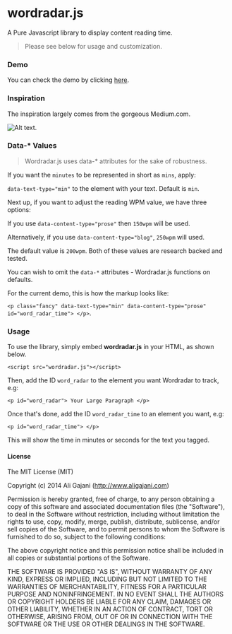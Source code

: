 wordradar.js
============

A Pure Javascript library to display content reading time. 

> Please see below for usage and customization.

### Demo

You can check the demo by clicking [here](http://aligajani.github.io/wordradar.js/).

### Inspiration

The inspiration largely comes from the gorgeous Medium.com.

![Alt text](http://i.imgur.com/6vWXrBK.jpg).

### Data-* Values

> Wordradar.js uses data-* attributes for the sake of robustness.

If you want the `minutes` to be represented in short as `mins`, apply:

`data-text-type="min"` to the element with your text. Default is `min`.

Next up, if you want to adjust the reading WPM value, we have three options:

If you use `data-content-type="prose"` then `150wpm` will be used.

Alternatively, if you use `data-content-type="blog"`, `250wpm` will used.

The default value is `200wpm`. Both of these values are research backed and tested.

You can wish to omit the `data-*` attributes - Wordradar.js functions on defaults.

For the current demo, this is how the markup looks like:

`<p class="fancy" data-text-type="min" data-content-type="prose"  id="word_radar_time"> </p>`.

### Usage

To use the library, simply embed **wordradar.js** in your HTML, as shown below.

`<script src="wordradar.js"></script>`

Then, add the ID `word_radar` to the element you want Wordradar to track, e.g:

`<p id="word_radar"> Your Large Paragraph </p>`

Once that's done, add the ID `word_radar_time` to an element you want, e.g:

`<p id="word_radar_time"> </p>`

This will show the time in minutes or seconds for the text you tagged.

#### License

The MIT License (MIT)

Copyright (c) 2014 Ali Gajani (http://www.aligajani.com)

Permission is hereby granted, free of charge, to any person obtaining a copy
of this software and associated documentation files (the "Software"), to deal
in the Software without restriction, including without limitation the rights
to use, copy, modify, merge, publish, distribute, sublicense, and/or sell
copies of the Software, and to permit persons to whom the Software is
furnished to do so, subject to the following conditions:

The above copyright notice and this permission notice shall be included in
all copies or substantial portions of the Software.

THE SOFTWARE IS PROVIDED "AS IS", WITHOUT WARRANTY OF ANY KIND, EXPRESS OR
IMPLIED, INCLUDING BUT NOT LIMITED TO THE WARRANTIES OF MERCHANTABILITY,
FITNESS FOR A PARTICULAR PURPOSE AND NONINFRINGEMENT. IN NO EVENT SHALL THE
AUTHORS OR COPYRIGHT HOLDERS BE LIABLE FOR ANY CLAIM, DAMAGES OR OTHER
LIABILITY, WHETHER IN AN ACTION OF CONTRACT, TORT OR OTHERWISE, ARISING FROM,
OUT OF OR IN CONNECTION WITH THE SOFTWARE OR THE USE OR OTHER DEALINGS IN
THE SOFTWARE.






